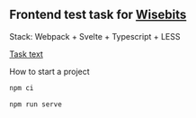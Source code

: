 ## Frontend test task for [Wisebits](https://wisebits.com/)

Stack: Webpack + Svelte + Typescript + LESS

[Task text](./test_task_text.pdf)

How to start a project

```sh
npm ci
```
```sh
npm run serve
```
